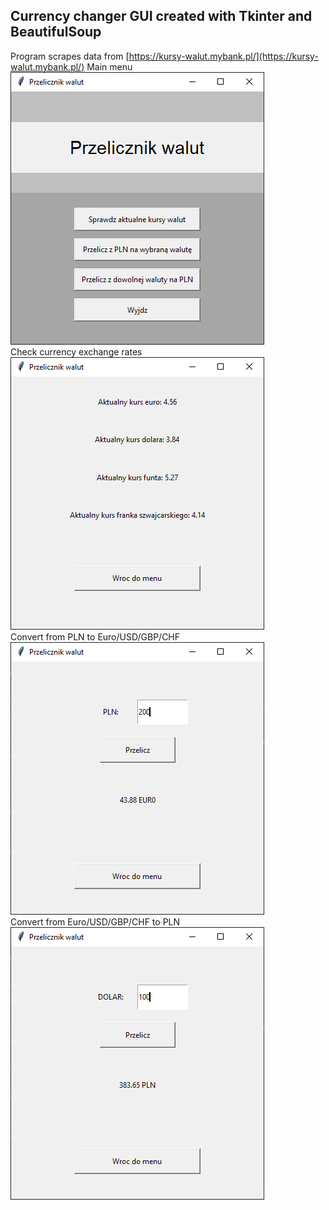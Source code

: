 ## Currency changer GUI created with Tkinter and BeautifulSoup
Program scrapes data from [https://kursy-walut.mybank.pl/](https://kursy-walut.mybank.pl/)
Main menu
![MainMenu](https://github.com/danielkosytorz/Simple-Currency-changer-GUI/blob/main/menu1.PNG)
<br/>
Check currency exchange rates
![Option1](https://github.com/danielkosytorz/Simple-Currency-changer-GUI/blob/main/opt1.PNG)
<br/>
Convert from PLN to Euro/USD/GBP/CHF
![Option2](https://github.com/danielkosytorz/Simple-Currency-changer-GUI/blob/main/opt2.PNG)
<br/>
Convert from Euro/USD/GBP/CHF to PLN
![Option3](https://github.com/danielkosytorz/Simple-Currency-changer-GUI/blob/main/opt3.PNG)